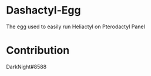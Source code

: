 # Dashactyl-Egg
The egg used to easily run Heliactyl on Pterodactyl Panel

# Contribution

DarkNight#8588
